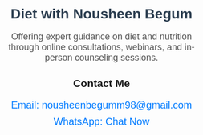 <!DOCTYPE html><html lang="en">
<head>
    <meta charset="UTF-8">
    <meta name="viewport" content="width=device-width, initial-scale=1.0">
    <title>Diet with Nousheen Begum</title>
    <style>
        body { font-family: Arial, sans-serif; text-align: center; margin: 0; padding: 0; }
        .container { padding: 50px; }
        h1 { color: #2c3e50; }
        p { font-size: 18px; color: #555; }
        .contact { margin-top: 20px; }
        .contact a { text-decoration: none; color: #007BFF; font-size: 20px; display: block; margin: 10px 0; }
        .contact a:hover { text-decoration: underline; }
    </style>
</head>
<body>
    <div class="container">
        <h1>Diet with Nousheen Begum</h1>
        <p>Offering expert guidance on diet and nutrition through online consultations, webinars, and in-person counseling sessions.</p><h2>Contact Me</h2>
    <div class="contact">
        <a href="mailto:nousheenbegumm98@gmail.com">Email: nousheenbegumm98@gmail.com</a>
        <a href="https://wa.me/yourwhatsapplink">WhatsApp: Chat Now</a>
    </div>
</div>

</body>
</html>

